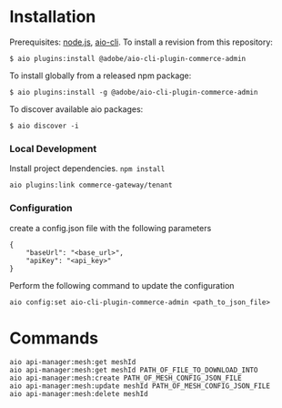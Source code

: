 # Installation

Prerequisites: [node.js](https://nodejs.org/en/), [aio-cli](https://github.com/adobe/aio-cli).
To install a revision from this repository:

```
$ aio plugins:install @adobe/aio-cli-plugin-commerce-admin
```

To install globally from a released npm package:

```
$ aio plugins:install -g @adobe/aio-cli-plugin-commerce-admin
```

To discover available aio packages:

```
$ aio discover -i
```

### Local Development

Install project dependencies. `npm install`

```
aio plugins:link commerce-gateway/tenant
```

### Configuration

create a config.json file with the following parameters

```
{
    "baseUrl": "<base_url>",
    "apiKey": "<api_key>"
}
```

Perform the following command to update the configuration

```
aio config:set aio-cli-plugin-commerce-admin <path_to_json_file>
```

# Commands

```
aio api-manager:mesh:get meshId
aio api-manager:mesh:get meshId PATH_OF_FILE_TO_DOWNLOAD_INTO
aio api-manager:mesh:create PATH_OF_MESH_CONFIG_JSON_FILE
aio api-manager:mesh:update meshId PATH_OF_MESH_CONFIG_JSON_FILE
aio api-manager:mesh:delete meshId
```
